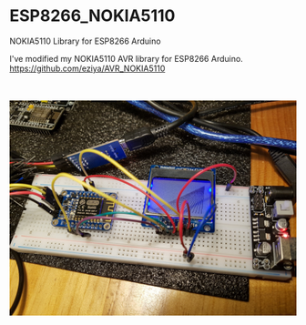 # ESP8266_NOKIA5110
NOKIA5110 Library for ESP8266 Arduino

I've modified my NOKIA5110 AVR library for ESP8266 Arduino.<br>
https://github.com/eziya/AVR_NOKIA5110<br>

<br><br>
![nokia5110](./esp8266_nokia5110.jpg)<br>

